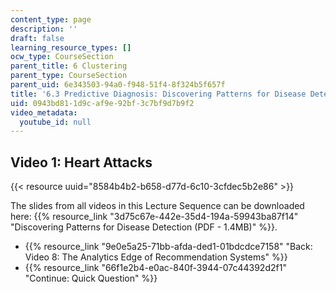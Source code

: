 ```yaml
---
content_type: page
description: ''
draft: false
learning_resource_types: []
ocw_type: CourseSection
parent_title: 6 Clustering
parent_type: CourseSection
parent_uid: 6e343503-94a0-f948-51f4-8f324b5f657f
title: '6.3 Predictive Diagnosis: Discovering Patterns for Disease Detection'
uid: 0943bd81-1d9c-af9e-92bf-3c7bf9d7b9f2
video_metadata:
  youtube_id: null
---
```

## Video 1: Heart Attacks

{{< resource uuid="8584b4b2-b658-d77d-6c10-3cfdec5b2e86" >}}

The slides from all videos in this Lecture Sequence can be downloaded here: {{% resource_link "3d75c67e-442e-35d4-194a-59943ba87f14" "Discovering Patterns for Disease Detection (PDF - 1.4MB)" %}}.

- {{% resource_link "9e0e5a25-71bb-afda-ded1-01bdcdce7158" "Back: Video 8: The Analytics Edge of Recommendation Systems" %}}
- {{% resource_link "66f1e2b4-e0ac-840f-3944-07c44392d2f1" "Continue: Quick Question" %}}